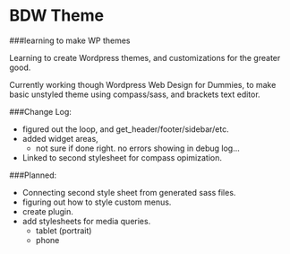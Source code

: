 BDW Theme
===

###learning to make WP themes

Learning to create Wordpress themes, and customizations for the greater good.

Currently working though Wordpress Web Design for Dummies, to make basic unstyled theme using compass/sass, and brackets text editor.

###Change Log:

* figured out the loop, and get_header/footer/sidebar/etc. 
* added widget areas, 
    * not sure if done right. no errors showing in debug log... 
* Linked to second stylesheet for compass opimization. 

###Planned: 
* Connecting second style sheet from generated sass files.
* figuring out how to style custom menus.
* create plugin.
* add stylesheets for media queries. 
	* tablet (portrait) 
	* phone
